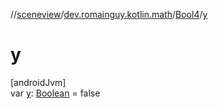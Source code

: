//[sceneview](../../../index.md)/[dev.romainguy.kotlin.math](../index.md)/[Bool4](index.md)/[y](y.md)

# y

[androidJvm]\
var [y](y.md): [Boolean](https://kotlinlang.org/api/latest/jvm/stdlib/kotlin/-boolean/index.html) = false
